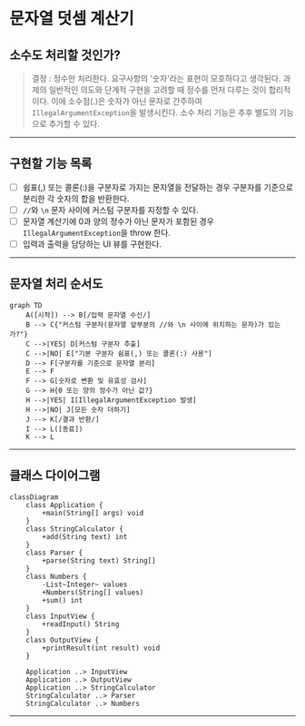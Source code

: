# 문자열 덧셈 계산기

## 소수도 처리할 것인가?

> 결정 : 정수만 처리한다. 요구사항의 '숫자'라는 표현이 모호하다고 생각된다. 과제의 일반적인 의도와 단계적 구현을 고려할 때 정수를 먼저 다루는 것이 합리적이다. 이에 소수점(.)은 숫자가 아닌 문자로 간주하여
`IllegalArgumentException`을 발생시킨다. 소수 처리 기능은 추후 별도의 기능으로 추가할 수 있다.

---

## 구현할 기능 목록

- [ ] 쉼표(,) 또는 콜론(:)을 구분자로 가지는 문자열을 전달하는 경우 구분자를 기준으로 분리한 각 숫자의 합을 반환한다.
- [ ] `//`와 `\n` 문자 사이에 커스텀 구분자를 지정할 수 있다.
- [ ] 문자열 계산기에 0과 양의 정수가 아닌 문자가 포함된 경우 `IllegalArgumentException`을 throw 한다.
- [ ] 입력과 출력을 담당하는 UI 뷰를 구현한다.

---

## 문자열 처리 순서도

```mermaid
graph TD
    A([시작]) --> B[/입력 문자열 수신/]
    B --> C{"커스텀 구분자(문자열 앞부분의 //와 \n 사이에 위치하는 문자)가 있는가?"}
    C -->|YES| D[커스텀 구분자 추출]
    C -->|NO| E["기본 구분자 쉼표(,) 또는 콜론(:) 사용"]
    D --> F[구분자를 기준으로 문자열 분리]
    E --> F
    F --> G[숫자로 변환 및 유효성 검사]
    G --> H{0 또는 양의 정수가 아닌 값?}
    H -->|YES| I[IllegalArgumentException 발생]
    H -->|NO| J[모든 숫자 더하기]
    J --> K[/결과 반환/]
    I --> L([종료])
    K --> L
```

---

## 클래스 다이어그램

```mermaid
classDiagram
    class Application {
        +main(String[] args) void
    }
    class StringCalculator {
        +add(String text) int
    }
    class Parser {
        +parse(String text) String[]
    }
    class Numbers {
        -List~Integer~ values
        +Numbers(String[] values)
        +sum() int
    }
    class InputView {
        +readInput() String
    }
    class OutputView {
        +printResult(int result) void
    }

    Application ..> InputView
    Application ..> OutputView
    Application ..> StringCalculator
    StringCalculator ..> Parser
    StringCalculator ..> Numbers
```

---
